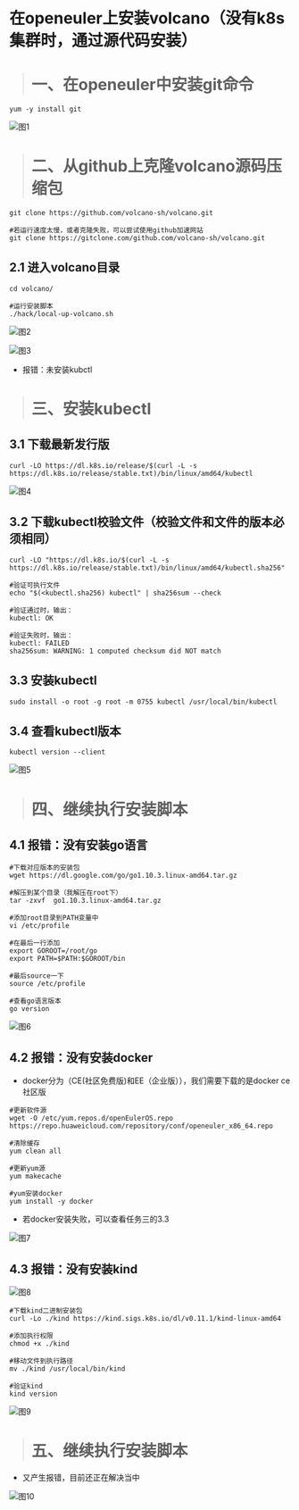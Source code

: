 # 在openeuler上安装volcano（没有k8s集群时，通过源代码安装）

> # 一、在openeuler中安装git命令

```
yum -y install git
```

![图1](https://images.gitee.com/uploads/images/2021/0812/221344_ffe56952_9392840.png "1.png")

> # 二、从github上克隆volcano源码压缩包

```
git clone https://github.com/volcano-sh/volcano.git

#若运行速度太慢，或者克隆失败，可以尝试使用github加速网站
git clone https://gitclone.com/github.com/volcano-sh/volcano.git
```

## 2.1 进入volcano目录

```
cd volcano/

#运行安装脚本
./hack/local-up-volcano.sh
```

![图2](https://images.gitee.com/uploads/images/2021/0812/221545_bed54517_9392840.png "2.png")

![图3](https://images.gitee.com/uploads/images/2021/0812/221558_3ff9084a_9392840.png "3.png")

- 报错：未安装kubctl

> # 三、安装kubectl

## 3.1 下载最新发行版
```
curl -LO https://dl.k8s.io/release/$(curl -L -s https://dl.k8s.io/release/stable.txt)/bin/linux/amd64/kubectl
```

![图4](https://images.gitee.com/uploads/images/2021/0812/221807_8e85b263_9392840.png "4.png")

## 3.2 下载kubectl校验文件（校验文件和文件的版本必须相同）
```
curl -LO "https://dl.k8s.io/$(curl -L -s https://dl.k8s.io/release/stable.txt)/bin/linux/amd64/kubectl.sha256"

#验证可执行文件
echo "$(<kubectl.sha256) kubectl" | sha256sum --check

#验证通过时，输出：
kubectl: OK

#验证失败时，输出：
kubectl: FAILED
sha256sum: WARNING: 1 computed checksum did NOT match
```

## 3.3 安装kubectl
```
sudo install -o root -g root -m 0755 kubectl /usr/local/bin/kubectl
```

## 3.4 查看kubectl版本
```
kubectl version --client
```

![图5](https://images.gitee.com/uploads/images/2021/0812/221826_f93431a1_9392840.png "kubectl.png")

> # 四、继续执行安装脚本

## 4.1 报错：没有安装go语言
```
#下载对应版本的安装包
wget https://dl.google.com/go/go1.10.3.linux-amd64.tar.gz

#解压到某个目录（我解压在root下）
tar -zxvf  go1.10.3.linux-amd64.tar.gz

#添加root目录到PATH变量中
vi /etc/profile

#在最后一行添加
export GOROOT=/root/go
export PATH=$PATH:$GOROOT/bin

#最后source一下
source /etc/profile

#查看go语言版本
go version
```

![图6](https://images.gitee.com/uploads/images/2021/0812/221912_4c4ff2aa_9392840.png "6.png")

## 4.2 报错：没有安装docker

- docker分为（CE(社区免费版)和EE（企业版）），我们需要下载的是docker ce社区版

```
#更新软件源
wget -O /etc/yum.repos.d/openEulerOS.repo https://repo.huaweicloud.com/repository/conf/openeuler_x86_64.repo

#清除缓存
yum clean all

#更新yum源
yum makecache

#yum安装docker
yum install -y docker
```

- 若docker安装失败，可以查看任务三的3.3


![图7](https://images.gitee.com/uploads/images/2021/0812/221939_3ae65e90_9392840.png "8.png")

## 4.3 报错：没有安装kind

![图8](https://images.gitee.com/uploads/images/2021/0812/222005_52571a6b_9392840.png "7.png")

```
#下载kind二进制安装包  
curl -Lo ./kind https://kind.sigs.k8s.io/dl/v0.11.1/kind-linux-amd64  
  
#添加执行权限  
chmod +x ./kind  
	  
#移动文件到执行路径  
mv ./kind /usr/local/bin/kind  

#验证kind  
kind version 
```

![图9](https://images.gitee.com/uploads/images/2021/0812/222059_06da55d9_9392840.png "kind.png")

> # 五、继续执行安装脚本

- 又产生报错，目前还正在解决当中

![图10](https://images.gitee.com/uploads/images/2021/0812/222113_3ab6f8ea_9392840.png "last.png")










 















 

 